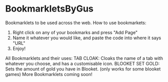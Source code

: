 # BookmarkletsByGus
Bookmarklets to be used across the web.
How to use bookmarkets: 
1. Right click on any of your bookmarks and press "Add Page"
2. Name it whatever you would like, and paste the code into where it says "URL"
3. Enjoy!


All Bookmarklets and their uses:
TAB CLOAK: Cloaks the name of a tab with whatever you choose, and has a customisable icon.
BLOOKET SET GOLD: Sets the amount of gold you have in Blooket. (only works for some blooket games)
More Bookmarklets coming soon!
